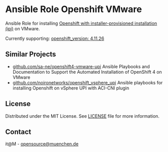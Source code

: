 # Ansible Role Openshift VMware

Ansible Role for installing [Openshift with installer-provisioned installation (ipi)](https://docs.openshift.com/container-platform/4.11/installing/installing_bare_metal_ipi/ipi-install-overview.html) on VMware.


Currently supporting: [openshift_version: 4.11.26](examples/inventories/example-inventory.yaml#L5)


## Similar Projects

* [github.com/sa-ne/openshift4-vmware-upi](https://github.com/sa-ne/openshift4-vmware-upi) Ansible Playbooks and Documentation to Support the Automated Installation of OpenShift 4 on VMware
* [github.com/noironetworks/openshift_vsphere_upi](https://github.com/noironetworks/openshift_vsphere_upi) Ansible playbooks for installing Openshift on vSphere UPI with ACI-CNI plugin


## License

Distributed under the MIT License. See [LICENSE](LICENSE) file for more information.


## Contact

it@M - opensource@muenchen.de
